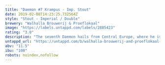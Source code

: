 ```yaml
---
title: "Daemon #7 Krampus - Imp. Stout"
date: 2019-02-08T14:23:25.732564Z
style: "Stout - Imperial / Double"
brewery: "Walhalla Brouwerij & Proeflokaal"
image: "https://labels.untappd.com/labels/2885423"
rating: "3.8"
description: "The seventh Daemon hails from Central Europe, where he is the scary sidekick to Sinterklaas. Naughty children will be carried off in his pouch, whence they are never seen or heard from again. This imperial stout is black as night and heavy in flavor. We added roasted coffee beans and vanilla pods to lure you in with seductive aromas, before the heavy roast and 11,5 % knocks you out."
untappd_url: "https://untappd.com/b/walhalla-brouwerij-and-proeflokaal-daemon-7-krampus-imp-stout/2885423"
abv: "11.5"
ibu: "100"
robots: noindex,nofollow
---
```

